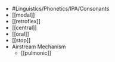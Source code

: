 - #Linguistics/Phonetics/IPA/Consonants
- [[modal]]
- [[retroflex]]
- [[central]]
- [[oral]]
- [[stop]]
- Airstream Mechanism
	- [[pulmonic]]